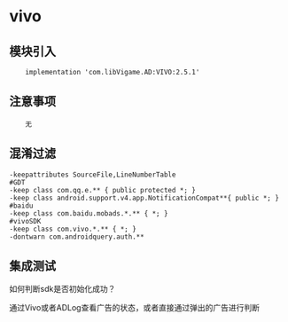 # vivo

## 模块引入

```text
    implementation 'com.libVigame.AD:VIVO:2.5.1' 
```

## 注意事项

```text
    无
```

## 混淆过滤

```text
-keepattributes SourceFile,LineNumberTable
#GDT
-keep class com.qq.e.** { public protected *; }
-keep class android.support.v4.app.NotificationCompat**{ public *; }
#baidu
-keep class com.baidu.mobads.*.** { *; }
#vivoSDK
-keep class com.vivo.*.** { *; }
-dontwarn com.androidquery.auth.**
```

## 集成测试

如何判断sdk是否初始化成功？

通过Vivo或者ADLog查看广告的状态，或者直接通过弹出的广告进行判断

